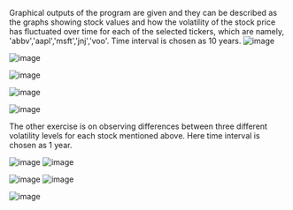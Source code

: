 Graphical outputs of the program are given and they can be described as the graphs showing stock values and how	the	volatility of	the	stock	price	has	fluctuated over time for each of the selected tickers, which are namely, 'abbv','aapl','msft','jnj','voo'. Time interval is chosen as 10 years.
![image](https://github.com/user-attachments/assets/c3410bf8-71de-46b4-b88e-94d5dc307b30)

![image](https://github.com/user-attachments/assets/5d8907f8-5156-49b7-b424-41afd48ce5a1)

![image](https://github.com/user-attachments/assets/e468d603-47fe-414e-99f9-3eb7d336baa6)

![image](https://github.com/user-attachments/assets/a88aaf4e-3520-4785-95b3-e4ae3536b0c1)

![image](https://github.com/user-attachments/assets/b3618b92-8678-4e9f-8304-465a44e45c2d)

The other exercise is on observing differences between three different volatility levels for each stock mentioned above. Here time interval is chosen as 1 year.

![image](https://github.com/user-attachments/assets/58093e0c-c59b-4a58-9e3f-c4375837ff4c) ![image](https://github.com/user-attachments/assets/303ae535-b244-4ec9-9d51-3baaa2f301c2)

![image](https://github.com/user-attachments/assets/ed7e60a3-736d-4300-88d0-3ce2c125f7cf) ![image](https://github.com/user-attachments/assets/961618ad-d679-4a84-913c-cc6cf8a6998c)

![image](https://github.com/user-attachments/assets/9769029c-7f19-45e4-8bd7-3c8dc82a238a)

